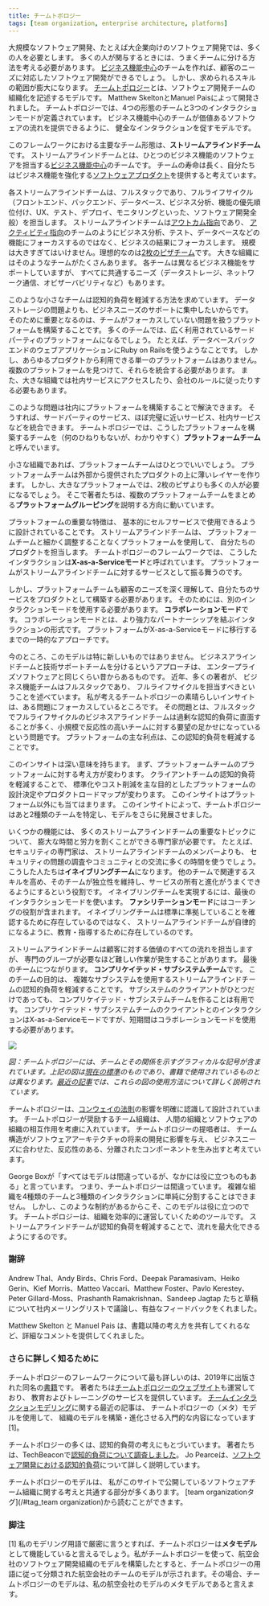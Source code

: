 ```yaml
---
title: チームトポロジー
tags: [team organization, enterprise architecture, platforms]
---
```


<!-- Any large software effort, such as the software estate for a large company, requires a lot of people - and whenever you have a lot of people you have to figure out 
 !-- how to divide them into effective teams.  -->
<!-- Forming Business Capability Centric teams helps software efforts to be responsive to customers’ needs, 
 !-- 	but the range of skills required often overwhelms such teams.  -->
<!-- Team Topologies is a model for describing the organization of software development teams, 
 !-- 	developed by Matthew Skelton and Manuel Pais.  -->
<!-- It defines four forms of teams and three modes of team interactions.  -->
<!-- The model encourages healthy interactions 
 !-- 	that allow business-capability centric teams
 !-- 	to flourish in their task of providing a steady flow of valuable software. -->

大規模なソフトウェア開発、たとえば大企業向けのソフトウェア開発では、多くの人を必要とします。
多くの人が関与するときには、うまくチームに分ける方法を考える必要があります。
[ビジネス機能中心](BusinessCapabilityCentric)のチームを作れば、顧客のニーズに対応したソフトウェア開発ができるでしょう。
しかし、求められるスキルの範囲が膨大になります。
[チームトポロジー](https://www.amazon.com/gp/product/1942788819/ref=as_li_tl?ie=UTF8&camp=1789&creative=9325&creativeASIN=1942788819&linkCode=as2&tag=martinfowlerc-20)とは、ソフトウェア開発チームの組織化を記述するモデルです。
Matthew SkeltonとManuel Paisによって開発されました。
チームトポロジーでは、4つの形態のチームと3つのインタラクションモードが定義されています。
ビジネス機能中心のチームが価値あるソフトウェアの流れを提供できるように、
健全なインタラクションを促すモデルです。

<!-- The primary kind of team in this framework is the stream-aligned team, 
 !-- 	a Business Capability Centric team that is responsible for software for a single business capability.  -->
<!-- These are long-running teams, thinking of their efforts 
 !-- 	as providing a software product to enhance the business capability. -->

このフレームワークにおける主要なチーム形態は、**ストリームアラインドチーム**です。
ストリームアラインドチームとは、ひとつのビジネス機能のソフトウェアを担当する[ビジネス機能中心](BusinessCapabilityCentric)のチームです。
チームの寿命は長く、自分たちはビジネス機能を強化する[ソフトウェアプロダクト](https://martinfowler.com/articles/products-over-projects.html)を提供すると考えています。

<!-- Each stream-aligned team is full-stack and full-lifecycle: responsible for front-end, back-end, database, business analysis, feature prioritization, UX, testing, deployment, monitoring - the whole enchilada of software development.  -->
<!-- They are Outcome Oriented, focused on business outcomes rather than Activity Oriented teams focused on a function such as business analysis, testing, or databases.  -->
<!-- But they also shouldn't be too large, 
 !-- 	ideally each one is a Two Pizza Team.  -->
<!-- A large organization will have many such teams, 
 !-- 	and while they have different business capabilities to support, 
 !-- they have common needs such as data storage, network communications, and observability. -->

各ストリームアラインドチームは、フルスタックであり、フルライフサイクル（フロントエンド、バックエンド、データベース、ビジネス分析、機能の優先順位付け、UX、テスト、デプロイ、モニタリングといった、ソフトウェア開発全般）を担当します。
ストリームアラインドチームは[アウトカム指向](OutcomeOriented)であり、
[アクティビティ指向](ActivityOriented)のチームのようにビジネス分析、テスト、データベースなどの機能にフォーカスするのではなく、ビジネスの結果にフォーカスします。
規模は大きすぎてはいけません。理想的なのは[2枚のピザチーム](TwoPizzaTeam)です。
大きな組織にはそのようなチームがたくさんあります。
各チームは異なるビジネス機能をサポートしていますが、
すべてに共通するニーズ（データストレージ、ネットワーク通信、オビザーバビリティなど）もあります。

<!-- A small team like this calls for ways to reduce their cognitive load, so they can concentrate on supporting the business needs, not on (for example) data storage issues. -->
<!-- An important part of doing this is to build on a platform
 !-- 	that takes care of these non-focal concerns.  -->
<!-- For many teams a platform can be a widely available third party platform, such as Ruby on Rails for a database-backed web application. -->
<!-- But for many products 
 !-- 	there is no single off-the-shelf platform to use,  -->
<!-- a team is going to have to find and integrate several platforms. In a larger organization they will have to access a range of internal services and follow corporate standards. -->

このような小さなチームは認知的負荷を軽減する方法を求めています。
データストレージの問題よりも、ビジネスニーズのサポートに集中したいからです。
そのために重要となるのは、チームがフォーカスしていない問題を扱うプラットフォームを構築することです。
多くのチームでは、広く利用されているサードパーティのプラットフォームになるでしょう。
たとえば、データベースバックエンドのウェブアプリケーションにRuby on Railsを使うようなことです。
しかし、あらゆるプロダクトから利用できる単一のプラットフォームはありません。
複数のプラットフォームを見つけて、それらを統合する必要があります。
また、大きな組織では社内サービスにアクセスしたり、会社のルールに従ったりする必要もあります。

<!-- This problem can be addressed by building an internal platform for the organization.  -->
<!-- Such a platform can do that integration of third-party services, near-complete platforms, 
 !-- 	and internal services. 
 !-- Team Topologies classifies the team that builds this (unimaginatively-but-wisely) as a platform team. -->

このような問題は社内にプラットフォームを構築することで解決できます。
そうすれば、サードパーティのサービス、ほぼ完璧に近いサービス、社内サービスなどを統合できます。
チームトポロジーでは、こうしたプラットフォームを構築するチームを（何のひねりもないが、わかりやすく）**プラットフォームチーム**と呼んでいます。

<!-- Smaller organizations can work with a single platform team, 
 !-- which produces a thin layer over an externally provided set of products.  -->
<!-- Larger platforms, however, require more people than can be fed with two-pizzas.  -->
<!-- The authors are thus moving to describe a platform grouping of many platform teams. -->

小さな組織であれば、プラットフォームチームはひとつでいいでしょう。
プラットフォームチームは外部から提供されたプロダクトの上に薄いレイヤーを作ります。
しかし、大きなプラットフォームでは、2枚のピザよりも多くの人が必要になるでしょう。
そこで著者たちは、複数のプラットフォームチームをまとめる**プラットフォームグルーピング**を説明する方向に動いています。

<!-- An important characteristic of a platform 
 !-- 	is that it's designed to be used in a mostly self-service fashion.  -->
<!-- The stream-aligned teams are still responsible for the operation of their product, 
 !-- 	and direct their use of the platform 
 !-- 	without expecting an elaborate collaboration with the platform team.  -->
<!-- In the Team Topologies framework, this interaction mode is referred to as X-as-a-Service mode,  -->
<!-- with the platform acting as a service to the stream-aligned teams. -->

プラットフォームの重要な特徴は、
基本的にセルフサービスで使用できるように設計されていることです。
ストリームアラインドチームは、
プラットフォームチームと細かく調整することなくプラットフォームを使用して、
自分たちのプロダクトを担当します。
チームトポロジーのフレームワークでは、
こうしたインタラクションは**X-as-a-Serviceモード**と呼ばれています。
プラットフォームがストリームアラインドチームに対するサービスとして振る舞うのです。

<!-- Platform teams, however, need to build their services 
 !-- 	as products themselves, 
 !-- 	with a deep understanding of their customer's needs.  -->
<!-- This often requires that they use a different interaction mode, one of collaboration mode, 
 !-- 	while they build that service.  -->
<!-- Collaboration mode is a more intensive partnership form of interaction, and should be seen as a temporary approach until the platform is mature enough to move to x-as-a service mode. -->

しかし、プラットフォームチームも顧客のニーズを深く理解して、自分たちのサービスをプロダクトとして構築する必要があります。
そのためには、別のインタラクションモードを使用する必要があります。
**コラボレーションモード**です。
コラボレーションモードとは、より強力なパートナーシップを結ぶインタラクションの形式です。
プラットフォームがX-as-a-Serviceモードに移行するまでの一時的なアプローチです。


<!-- So far, the model doesn't represent anything particularly inventive.  -->
<!-- Breaking organizations down between business-aligned and technology support teams 
 !-- 	is an approach as old as enterprise software.  -->
<!-- In recent years, 
 !-- 	plenty of writers have expressed the importance of making these business capability teams 
 !-- 	be responsible for the full-stack and the full-lifecycle.  -->
<!-- For me, the bright insight of Team Topologies is focusing on the problem 
 !-- 	that 
 !-- 	having business-aligned teams that are full-stack and full-lifecycle 
 !-- 		means that they are often faced with an excessive cognitive load, 
 !-- 			which works against the desire for small, responsive teams. -->
<!-- The key benefit of a platform is that it reduces this cognitive load. -->

今のところ、このモデルは特に新しいものではありません。
ビジネスアラインドチームと技術サポートチームを分けるというアプローチは、
エンタープライズソフトウェアと同じくらい昔からあるものです。
近年、多くの著者が、
ビジネス機能チームはフルスタックであり、
フルライフサイクルを担当すべきということを述べています。
私が考えるチームトポロジーの素晴らしいインサイトは、ある問題にフォーカスしているところです。
その問題とは、フルスタックでフルライフサイクルのビジネスアラインドチームは過剰な認知的負荷に直面することが多く、小規模で反応性の高いチームに対する要望の足かせになっているという問題です。
プラットフォームの主な利点は、この認知的負荷を軽減することです。

<!-- A crucial insight of Team Topologies is that the primary benefit of a platform is to reduce the cognitive load on stream-aligned teams -->



<!-- This insight has profound implications.  -->
<!-- For a start 
 !-- 	it alters how platform teams should think about the platform.  -->
<!-- Reducing client teams' cognitive load  -->
<!-- leads to different design decisions and product roadmap to platforms intended primarily for standardization or cost-reduction.  -->
<!-- Beyond the platform this insight leads Team Topologies to develop their model further by identifying two more kinds of team. -->

このインサイトは深い意味を持ちます。
まず、プラットフォームチームのプラットフォームに対する考え方が変わります。
クライアントチームの認知的負荷を軽減することで、
標準化やコスト削減を主な目的としたプラットフォームの設計決定やプロダクトロードマップが変わります。
このインサイトはプラットフォーム以外にも当てはまります。
このインサイトによって、チームトポロジーはあと2種類のチームを特定し、モデルをさらに発展させました。

<!-- Some capabilities require specialists -->
<!-- who can put considerable time and energy into mastering a topic 
 !-- 	important to many stream-aligned teams.  -->
<!-- A security specialist may spend more time 
 !-- 	studying security issues and interacting with the broader security community 
 !-- 	than would be possible as a member of a stream-aligned team.  -->
<!-- Such people congregate in enabling teams, 
 !-- 	whose role is to grow relevant skills inside other teams 
 !-- 		so that those teams can remain independent and better own and evolve their services. -->
<!-- To achieve this enabling teams 
 !-- 	primarily use the third and final interaction mode 
 !-- 	in Team Topologies.  -->
<!-- Facilitating mode involves a coaching role,  -->
<!-- where the enabling team isn't there to write and ensure conformance to standards,  -->
<!-- but instead to educate and coach their colleagues 
 !-- 	so that the stream-aligned teams become more autonomous. -->

いくつかの機能には、
多くのストリームアラインドチームの重要なトピックについて、
膨大な時間と労力を割くことができる専門家が必要です。
たとえば、セキュリティの専門家は、
ストリームアラインドチームのメンバーよりも、
セキュリティの問題の調査やコミュニティとの交流に多くの時間を使うでしょう。
こうした人たちは**イネイブリングチーム**になります。
他のチームで関連するスキルを高め、そのチームが独立性を維持し、サービスの所有と進化がうまくできるようにするという役割です。
イネイブリングチームを実現するには、最後のインタラクションモードを使います。
**ファシリテーションモード**にはコーチングの役割が含まれます。
イネイブリングチームは標準に準拠していることを確認するために存在しているのではなく、
ストリームアラインドチームが自律的になるように、教育・指導するために存在しているのです。

<!-- Stream-aligned teams are responsible for the whole stream of value for their customers,  -->
<!-- but occasionally we find aspects of a stream-aligned team's work 
 !-- 	that is sufficiently demanding that it needs a dedicated group to focus on it, 
 !-- leading to the fourth and final type of team: complicated-subsystem team.  -->
<!-- The goal of a complicated-subsystem team 
 !-- 	is to reduce the cognitive load of the stream-aligned teams  -->
<!-- that use that complicated subsystem.  -->
<!-- That's a worthwhile division 
 !-- 	even if there's only one client team for that subsystem.  -->
<!-- Mostly complicated-subsystem teams strive to interact with their clients using x-as-a service mode, but will need to use collaboration mode for short periods. -->

ストリームアラインドチームは顧客に対する価値のすべての流れを担当しますが、
専門のグループが必要なほど難しい作業が発生することがあります。
最後のチームにつながります。
**コンプリケイテッド・サブシステムチーム**です。
このチームの目的は、
複雑なサブシステムを使用するストリームアラインドチームの認知的負荷を軽減することです。
サブシステムのクライアントがひとつだけであっても、
コンプリケイテッド・サブシステムチームを作ることは有用です。
コンプリケイテッド・サブシステムチームのクライアントとのインタラクションはX-as-a-Serviceモードですが、短期間はコラボレーションモードを使用する必要があります。


![](https://martinfowler.com/bliki/images/team-topologies/diagram.png)

<!-- Team Topologies includes a set of graphical symbols to illustrate teams and their relationships.  -->
<!-- These shown here are from the current standards, which differ from those used in the book.  -->
<!-- A recent article elaborates on how to use these diagrams. -->

*図：チームトポロジーには、チームとその関係を示すグラフィカルな記号が含まれています。上記の図は[現在の標準](https://github.com/TeamTopologies/Team-Shape-Templates)のものであり、書籍で使用されているものとは異なります。[最近の記事](https://teamtopologies.com/key-concepts-content/team-interaction-modeling-with-team-topologies)では、これらの図の使用方法について詳しく説明されています。*

<!-- Team Topologies is designed explicitly recognizing the influence of Conways Law.  -->
<!-- The team organization that it encourages takes into account 
 !-- 	the interplay between human and software organization.  -->
<!-- Advocates of Team Topologies intend its team structure to shape the future development of the software architecture into responsive and decoupled components aligned to business needs. -->

チームトポロジーは、[コンウェイの法則](ConwaysLaw)の影響を明確に認識して設計されています。
チームトポロジーが奨励するチーム組織は、
人間の組織とソフトウェアの組織の相互作用を考慮に入れています。
チームトポロジーの提唱者は、
チーム構造がソフトウェアアーキテクチャの将来の開発に影響を与え、
ビジネスニーズに合わせた、反応性のある、分離されたコンポーネントを生み出すと考えています。

<!-- George Box neatly quipped: "all models are wrong, some are useful".  -->
<!-- Thus Team Topologies is wrong: complex organizations cannot be simply broken down into just four kinds of teams and three kinds of interactions.  -->
<!-- But constraints like this are what makes a model useful. -->
<!-- Team Topologies is a tool 
 !-- 	that impels people to evolve their organization into a more effective way of operating, 
 !-- one that allows stream-aligned teams to maximize their flow by lightening their cognitive load. -->

George Boxが「すべてはモデルは間違っているが、なかには役に立つものもある」と言っています。
つまり、チームトポロジーは間違っています。
複雑な組織を4種類のチームと3種類のインタラクションに単純に分割することはできません。
しかし、このような制約があるからこそ、このモデルは役に立つのです。
チームトポロジーは、組織を効率的に運営していくためのツールです。
ストリームアラインドチームが認知的負荷を軽減することで、流れを最大化できるようにするのです。

<!-- Acknowledgements -->
### 謝辞

<!-- Andrew Thal, Andy Birds, Chris Ford, Deepak Paramasivam, Heiko Gerin, Kief Morris, Matteo Vaccari, Matthew Foster, Pavlo Kerestey, Peter Gillard-Moss, Prashanth Ramakrishnan, and Sandeep Jagtap discussed drafts of this post on our internal mailing list, providing valuable feedback. -->
Andrew Thal、Andy Birds、Chris Ford、Deepak Paramasivam、Heiko Gerin、Kief Morris、Matteo Vaccari、Matthew Foster、Pavlo Kerestey、Peter Gillard-Moss、Prashanth Ramakrishnan、Sandeep Jagtap たちと草稿について社内メーリングリストで議論し、有益なフィードバックをくれました。

<!-- Matthew Skelton and Manuel Pais kindly provided detailed comments on this post, 
 !-- 	including sharing some of their recent thinking since the book. -->
Matthew Skelton と Manuel Pais は、書籍以降の考え方を共有してくれるなど、詳細なコメントを提供してくれました。

<!-- Further Reading -->
### さらに詳しく知るために

<!-- The best treatment of the Team Topologies framework is the book of the same name, published in 2019.  -->
<!-- The authors also maintain the Team Topologies website and 
 !-- 	provide education and training services.  -->
<!-- Their recent article on team interaction modeling 
 !-- 	is a good intro to how the Team Topologies (meta-)model can be used 
 !-- 	to build and evolve a model of an organization. [1] -->

チームトポロジーのフレームワークについて最も詳しいのは、2019年に出版された同名の[書籍](https://www.amazon.com/gp/product/1942788819/ref=as_li_tl?ie=UTF8&camp=1789&creative=9325&creativeASIN=1942788819&linkCode=as2&tag=martinfowlerc-20)です。
著者たちは[チームトポロジーのウェブサイト](https://teamtopologies.com/)も運営しており、
教育およびトレーニングのサービスを提供しています。
[チームインタラクションモデリング](https://teamtopologies.com/key-concepts-content/team-interaction-modeling-with-team-topologies)に関する最近の記事は、
チームトポロジーの（メタ）モデルを使用して、
組織のモデルを構築・進化させる入門的な内容になっています[1]。

<!-- Much of Team Topologies is based on the notion of Cognitive Load.  -->
<!-- The authors explored cognitive load in Tech Beacon.  -->
<!-- Jo Pearce expanded on how cognitive load may apply to software development. -->

チームトポロジーの多くは、認知的負荷の考えにもとづいています。
著者たちは、TechBeaconで[認知的負荷について調査しました](https://techbeacon.com/app-dev-testing/forget-monoliths-vs-microservices-cognitive-load-what-matters)。
Jo Pearceは、[ソフトウェア開発における認知的負荷](https://12devsofxmas.co.uk/2015/12/day-3-managing-cognitive-load-for-team-learning/)について詳しく説明しています。

<!-- The model in Team Topologies resonates well with much of the thinking on software team organization that I've published on this site. You can find this collected together at the team organization tag. -->

チームトポロジーのモデルは、
私がこのサイトで公開しているソフトウェアチーム組織に関する考えと共通する部分が多くあります。
[team organizationタグ](/#tag_team organization)から読むことができます。

<!-- Notes -->
### 脚注

<!-- 1: To be more strict in my modeling lingo, I would say that Team Topologies usually acts as a meta-model.  -->
<!-- If I use Team Topologies to build a model of an airline's software development organization,  -->
<!-- then that model shows 
 !-- the teams in the airline classified according to Team Topologies's terminology. I would then say that that the Team Topologies model is a meta-model to my airline model. -->

[1] 私のモデリング用語で厳密に言うとすれば、チームトポロジーは**メタモデル**として機能していると言えるでしょう。私がチームトポロジーを使って、航空会社のソフトウェア開発組織のモデルを構築したとすると、チームトポロジーの用語に従って分類された航空会社のチームのモデルが示されます。その場合、チームトポロジーのモデルは、私の航空会社のモデルのメタモデルであると言えます。

